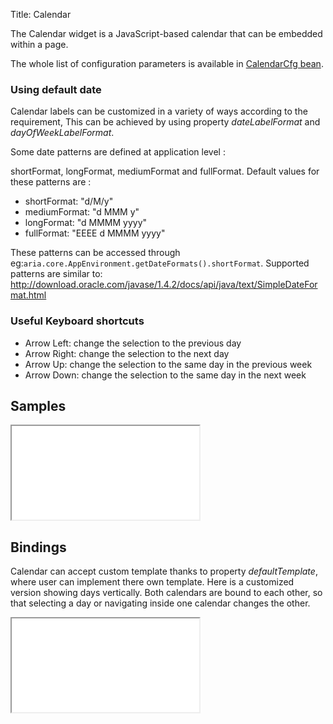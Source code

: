 Title: Calendar


The Calendar widget is a JavaScript-based calendar that can be embedded within a page.

<script src='%SNIPPETS_SERVER_URL%/snippets/github.com/ariatemplates/documentation-code/snippets/widgets/calendar/Snippet.tpl?tag=autocomplete&lang=at&outdent=true'></script>

The whole list of configuration parameters is available in [CalendarCfg bean](http://ariatemplates.com/api/#aria.widgets.CfgBeans:CalendarCfg).

### Using default date

Calendar labels can be customized in a variety of ways according to the requirement, This can be achieved by using property _dateLabelFormat_ and _dayOfWeekLabelFormat_.

Some date patterns are defined at application level :

shortFormat, longFormat, mediumFormat and fullFormat.
Default values for these patterns are :

* shortFormat: "d/M/y"
* mediumFormat: "d MMM y"
* longFormat: "d MMMM yyyy"
* fullFormat: "EEEE d MMMM yyyy"

These patterns can be accessed through eg:`aria.core.AppEnvironment.getDateFormats().shortFormat`.
Supported patterns are similar to: http://download.oracle.com/javase/1.4.2/docs/api/java/text/SimpleDateFormat.html

### Useful Keyboard shortcuts

* Arrow Left: change the selection to the previous day
* Arrow Right: change the selection to the next day
* Arrow Up: change the selection to the same day in the previous week
* Arrow Down: change the selection to the same day in the next week

## Samples

<iframe class='samples' src='%SNIPPETS_SERVER_URL%/samples/github.com/ariatemplates/documentation-code/samples/widgets/calendar/' ></iframe>

## Bindings

Calendar can accept custom template thanks to property _defaultTemplate_, where user can implement there own template. Here is a customized version showing days vertically. Both calendars are bound to each other, so that selecting a day or navigating inside one calendar changes the other.

<iframe class='samples' src='%SNIPPETS_SERVER_URL%/samples/github.com/ariatemplates/documentation-code/samples/widgets/calendar/binding/' ></iframe>